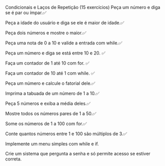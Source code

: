 Condicionais e Laços de Repetição (15 exercícios)
Peça um número e diga se é par ou ímpar.✅

Peça a idade do usuário e diga se ele é maior de idade.✅

Peça dois números e mostre o maior.✅

Peça uma nota de 0 a 10 e valide a entrada com while.✅

Peça um número e diga se está entre 10 e 20. ✅

Faça um contador de 1 até 10 com for. ✅

Faça um contador de 10 até 1 com while. ✅

Peça um número e calcule o fatorial dele.✅

Imprima a tabuada de um número de 1 a 10.✅

Peça 5 números e exiba a média deles.✅

Mostre todos os números pares de 1 a 50.✅

Some os números de 1 a 100 com for.✅

Conte quantos números entre 1 e 100 são múltiplos de 3.✅

Implemente um menu simples com while e if.

Crie um sistema que pergunta a senha e só permite acesso se estiver correta.